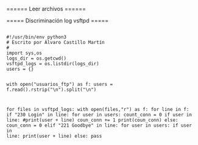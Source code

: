 ====== Leer archivos ======

===== Discriminación log vsftpd =====

<code python>
#!/usr/bin/env python3
# Escrito por Álvaro Castillo Martín
#
import sys,os
logs_dir = os.getcwd()
vsftpd_logs = os.listdir(logs_dir)
users = {}

with open("usuarios_ftp") as f:
  users = f.read().rstrip("\n").split("\n")

for files in vsftpd_logs:
  with open(files,"r") as f:
    for line in f:
      if "230 Login" in line:
       for user in users:
         count_conn = 0
         if user in line:
            #print(user + line)
           coun_conn += 1
           print(coun_conn)
         else:
           coun_conn = 0
      elif "221 Goodbye" in line:
       for user in users:
         if user in line:
            print(user + line)
      else:
        pass

</code>
